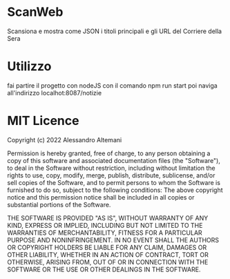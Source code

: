 # ScanWeb
Scansiona e mostra come JSON i titoli principali e gli URL del Corriere della Sera 

# Utilizzo
fai partire il progetto con nodeJS con il comando npm run start
poi naviga all'indirizzo localhot:8087/notizie



# MIT Licence

Copyright (c) 2022 Alessandro Altemani

Permission is hereby granted, free of charge, to any person obtaining a copy of this software and associated documentation files (the "Software"), to deal in the Software without restriction, including without limitation the rights to use, copy, modify, merge, publish, distribute, sublicense, and/or sell copies of the Software, and to permit persons to whom the Software is furnished to do so, subject to the following conditions: The above copyright notice and this permission notice shall be included in all copies or substantial portions of the Software. 

THE SOFTWARE IS PROVIDED "AS IS", WITHOUT WARRANTY OF ANY KIND, EXPRESS OR IMPLIED, INCLUDING BUT NOT LIMITED TO THE WARRANTIES OF MERCHANTABILITY, FITNESS FOR A PARTICULAR PURPOSE AND NONINFRINGEMENT. IN NO EVENT SHALL THE AUTHORS OR COPYRIGHT HOLDERS BE LIABLE FOR ANY CLAIM, DAMAGES OR OTHER LIABILITY, WHETHER IN AN ACTION OF CONTRACT, TORT OR OTHERWISE, ARISING FROM, OUT OF OR IN CONNECTION WITH THE SOFTWARE OR THE USE OR OTHER DEALINGS IN THE SOFTWARE.
